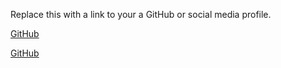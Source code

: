 Replace this with a link to your a GitHub or social media profile.

[GitHub](http://github.com)

[GitHub](https://github.com/github/training-kit)  
